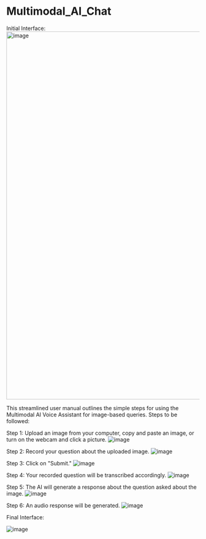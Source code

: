 # Multimodal_AI_Chat

Initial Interface:
<img width="960" alt="image" src="https://github.com/Uddeshya8272/Multimodal_AI_Chat/assets/118058617/934e51e6-1ac1-417d-b8dd-294ff6e39807">

This streamlined user manual outlines the simple steps for using the Multimodal AI Voice Assistant for image-based queries. 
Steps to be followed:

Step 1: Upload an image from your computer, copy and paste an image, or turn on the webcam and click a picture.
 ![image](https://github.com/Uddeshya8272/Multimodal_AI_Chat/assets/118058617/ce785e1c-c2ba-4697-9f1b-206ecd735803)

Step 2: Record your question about the uploaded image.
 ![image](https://github.com/Uddeshya8272/Multimodal_AI_Chat/assets/118058617/057127eb-c9fc-4ccd-90cf-1eef56a6020a)

Step 3: Click on "Submit."
![image](https://github.com/Uddeshya8272/Multimodal_AI_Chat/assets/118058617/ee8b00d6-300e-4742-956a-e061956b201e)

 
Step 4: Your recorded question will be transcribed accordingly.
![image](https://github.com/Uddeshya8272/Multimodal_AI_Chat/assets/118058617/cfd06e15-2448-4111-bfef-9da6f84b1d45)

 
Step 5: The AI will generate a response about the question asked about the image.
 ![image](https://github.com/Uddeshya8272/Multimodal_AI_Chat/assets/118058617/2a836f86-9ea5-45fd-8c26-9698f35d562b)



Step 6: An audio response will be generated.
 ![image](https://github.com/Uddeshya8272/Multimodal_AI_Chat/assets/118058617/a7b70974-0878-4b7c-8792-37db225955b1)


Final Interface:

 ![image](https://github.com/Uddeshya8272/Multimodal_AI_Chat/assets/118058617/b81f09f2-d159-40ca-990d-6655b90aafa1)




